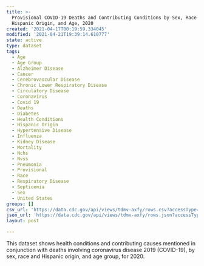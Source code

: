 ```yaml
---
title: >-
  Provisional COVID-19 Deaths and Contributing Conditions by Sex, Race and
  Hispanic Origin, and Age, 2020
created: '2021-04-17T00:19:59.334045'
modified: '2021-04-21T19:39:14.610777'
state: active
type: dataset
tags:
  - Age
  - Age Group
  - Alzheimer Disease
  - Cancer
  - Cerebrovascular Disease
  - Chronic Lower Respiratory Disease
  - Circulatory Disease
  - Coronavirus
  - Covid 19
  - Deaths
  - Diabetes
  - Health Conditions
  - Hispanic Origin
  - Hypertensive Disease
  - Influenza
  - Kidney Disease
  - Mortality
  - Nchs
  - Nvss
  - Pneumonia
  - Provisional
  - Race
  - Respiratory Disease
  - Septicemia
  - Sex
  - United States
groups: []
csv_url: 'https://data.cdc.gov/api/views/tdmv-axfy/rows.csv?accessType=DOWNLOAD'
json_url: 'https://data.cdc.gov/api/views/tdmv-axfy/rows.json?accessType=DOWNLOAD'
layout: post

---
```

This dataset shows health conditions and contributing causes mentioned in conjunction with deaths involving coronavirus disease 2019 (COVID-19), by sex, race and Hispanic origin, and age group, for 2020.

